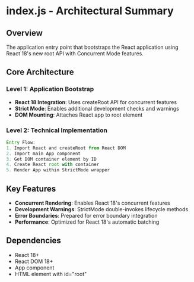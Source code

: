 # index.js - Architectural Summary

## Overview
The application entry point that bootstraps the React application using React 18's new root API with Concurrent Mode features.

## Core Architecture

### Level 1: Application Bootstrap
- **React 18 Integration**: Uses createRoot API for concurrent features
- **Strict Mode**: Enables additional development checks and warnings
- **DOM Mounting**: Attaches React app to root element

### Level 2: Technical Implementation
```javascript
Entry Flow:
1. Import React and createRoot from React DOM
2. Import main App component
3. Get DOM container element by ID
4. Create React root with container
5. Render App within StrictMode wrapper
```

## Key Features
- **Concurrent Rendering**: Enables React 18's concurrent features
- **Development Warnings**: StrictMode double-invokes lifecycle methods
- **Error Boundaries**: Prepared for error boundary integration
- **Performance**: Optimized for React 18's automatic batching

## Dependencies
- React 18+
- React DOM 18+
- App component
- HTML element with id="root"